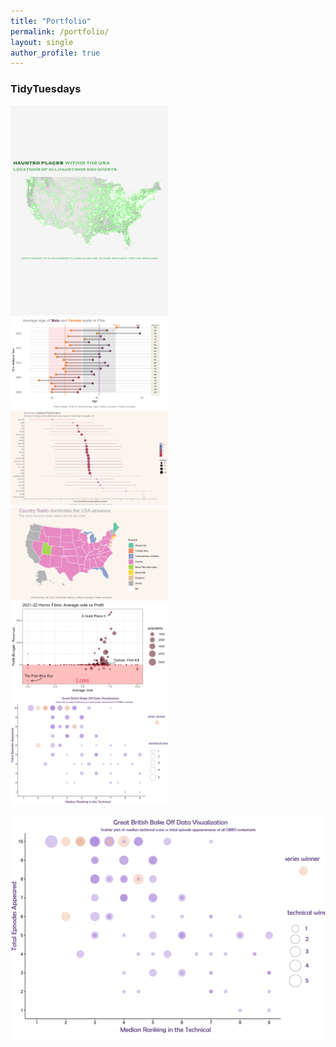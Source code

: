 ```yaml
---
title: "Portfolio"
permalink: /portfolio/
layout: single
author_profile: true
---
```



### TidyTuesdays

<a href="https://github.com/amycjack/TidyTuesdays/tree/main/10.10.23%20Haunted%20Locations"><img src="https://github.com/amycjack/TidyTuesdays/blob/main/10.10.23%20Haunted%20Locations/plot13102023.png" alt="Graph 1" width="50%" height="50%"></a>
<a href="https://github.com/amycjack/TidyTuesdays/tree/main/14.02.23%20Hollywood%20Age%20Gaps"><img src="https://github.com/amycjack/TidyTuesdays/blob/main/14.02.23%20Hollywood%20Age%20Gaps/gg214022023.png" alt="Graph 2" width="50%" height="50%"></a>
<a href="https://github.com/amycjack/TidyTuesdays/tree/main/24.01.23%20Survivor"><img src="https://github.com/amycjack/TidyTuesdays/blob/main/24.01.23%20Survivor/Rplot03.png" alt="Graph 3" width="50%" height="50%"></a>
<a href="https://github.com/amycjack/TidyTuesdays/tree/main/08.11.22%20Radio%20Stations"><img src="https://github.com/amycjack/TidyTuesdays/blob/main/08.11.22%20Radio%20Stations/map10112022.png" alt="Graph 4" width="50%" height="50%"></a>
<a href="https://github.com/amycjack/TidyTuesdays/tree/main/01.11.22%20Horror%20Film"><img src="https://github.com/amycjack/TidyTuesdays/blob/14e4728b3718198fe422ac003050cc77b4ef754b/01.11.22%20Horror%20Film/p04112022.png" alt="Graph 5" width="50%" height="50%"></a>
<a href="https://github.com/amycjack/TidyTuesdays/tree/main/25.10.22%20GBBO"><img src="https://github.com/amycjack/TidyTuesdays/blob/main/25.10.22%20GBBO/gbbo3.png" alt="Graph 6" width="50%" height="50%"></a>


![Book logo](https://github.com/amycjack/TidyTuesdays/blob/main/25.10.22%20GBBO/gbbo3.png)
